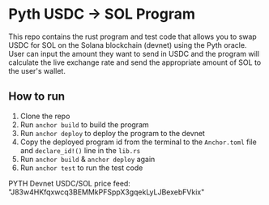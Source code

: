 # Pyth USDC -> SOL Program

This repo contains the rust program and test code that allows you to swap USDC for SOL on the Solana blockchain (devnet) using the Pyth oracle. User can input the amount they want to send in USDC and the program will calculate the live exchange rate and send the appropriate amount of SOL to the user's wallet.


## How to run

1. Clone the repo
2. Run `anchor build` to build the program
3. Run `anchor deploy` to deploy the program to the devnet
4. Copy the deployed program id from the terminal to the `Anchor.toml` file and `declare_id!()` line in the `lib.rs`
5. Run `anchor build` & `anchor deploy` again
6. Run `anchor test` to run the test code

PYTH Devnet USDC/SOL price feed: "J83w4HKfqxwcq3BEMMkPFSppX3gqekLyLJBexebFVkix"